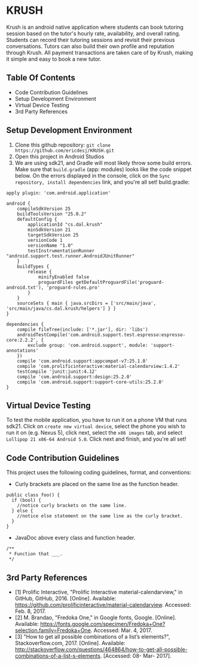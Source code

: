 # KRUSH
Krush is an android native application where students can book tutoring session based on the tutor's hourly rate, availability, and overall rating. Students can record their tutoring sessions and revisit their previous conversations. Tutors can also build their own profile and reputation through Krush. All payment transactions are taken care of by Krush, making it simple and easy to book a new tutor. 

## Table Of Contents
- Code Contribution Guidelines
- Setup Development Environment
- Virtual Device Testing
- 3rd Party References

## Setup Development Environment
1. Clone this github repository: `git clone https://github.com/ericdesj/KRUSH.git`
2. Open this project in Android Studios
3. We are using sdk21, and Gradle will most likely throw some build errors. Make sure that `build.gradle` (app: modules) looks like the code snippet below. On the errors displayed in the console, click on the `Sync repository, install dependencies` link, and you're all set!
build.gradle:
```
apply plugin: 'com.android.application'

android {
    compileSdkVersion 25
    buildToolsVersion "25.0.2"
    defaultConfig {
        applicationId "cs.dal.krush"
        minSdkVersion 21
        targetSdkVersion 25
        versionCode 1
        versionName "1.0"
        testInstrumentationRunner "android.support.test.runner.AndroidJUnitRunner"
    }
    buildTypes {
        release {
            minifyEnabled false
            proguardFiles getDefaultProguardFile('proguard-android.txt'), 'proguard-rules.pro'
        }
    }
    sourceSets { main { java.srcDirs = ['src/main/java', 'src/main/java/cs.dal.krush/helpers'] } }
}

dependencies {
    compile fileTree(include: ['*.jar'], dir: 'libs')
    androidTestCompile('com.android.support.test.espresso:espresso-core:2.2.2', {
        exclude group: 'com.android.support', module: 'support-annotations'
    })
    compile 'com.android.support:appcompat-v7:25.1.0'
    compile 'com.prolificinteractive:material-calendarview:1.4.2'
    testCompile 'junit:junit:4.12'
    compile 'com.android.support:design:25.2.0'
    compile 'com.android.support:support-core-utils:25.2.0'
}
```

## Virtual Device Testing
To test the mobile application, you have to run it on a phone VM that runs sdk21. Click on `create new virtual device`, select the phone you wish to run it on (e.g. Nexus 5), click next, select the `x86 images` tab, and select `Lollipop 21 x86-64 Android 5.0`. Click next and finish, and you're all set! 

## Code Contribution Guidelines
This project uses the following coding guidelines, format, and conventions:
- Curly brackets are placed on the same line as the function header.
```
public class foo() {
  if (bool) {
    //notice curly brackets on the same line.
  } else {
    //notice else statement on the same line as the curly bracket.
  }
}
```
- JavaDoc above every class and function header.
```
/**
 * Function that ___.
 */
```

## 3rd Party References
- [1] Prolific Interactive, "Prolific Interactive material-calendarview," in GitHub, GitHub, 2016. [Online]. Available: https://github.com/prolificinteractive/material-calendarview. Accessed: Feb. 8, 2017.
- [2] M. Brandao, "Fredoka One," in Google fonts, Google. [Online]. Available: https://fonts.google.com/specimen/Fredoka+One?selection.family=Fredoka+One. Accessed: Mar. 4, 2017.
- [3] "How to get all possible combinations of a list’s elements?", Stackoverflow.com, 2017. [Online]. Available: http://stackoverflow.com/questions/464864/how-to-get-all-possible-combinations-of-a-list-s-elements. [Accessed: 08- Mar- 2017].